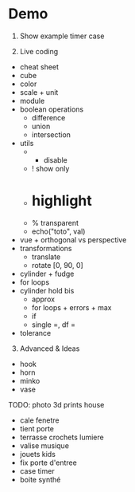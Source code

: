 # Demo

1. Show example timer case

2. Live coding
  * cheat sheet
  * cube
  * color
  * scale + unit
  * module
  * boolean operations
    - difference
    - union
    - intersection
  * utils
    - * disable
    - ! show only
    - # highlight
    - % transparent
    - echo("toto", val)
  * vue + orthogonal vs perspective
  * transformations
    - translate
    - rotate [0, 90, 0]
  * cylinder + fudge
  * for loops
  * cylinder hold bis
    - approx
    - for loops + errors + max
    - if
    - single =, df =
  * tolerance

3. Advanced & Ideas
  - hook
  - horn
  - minko
  - vase

TODO: photo 3d prints house
* cale fenetre
* tient porte
* terrasse crochets lumiere
* valise musique
* jouets kids
* fix porte d'entree
* case timer
* boite synthé
